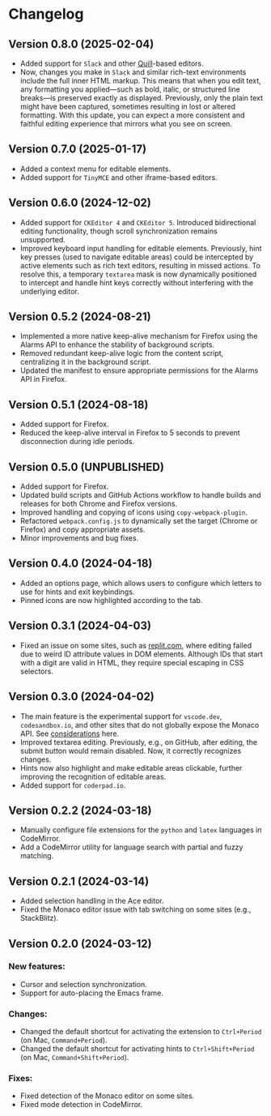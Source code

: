 # Changelog

## Version 0.8.0 (2025-02-04)

- Added support for `Slack` and other [Quill](https://quilljs.com/)-based editors.
- Now, changes you make in `Slack` and similar rich-text environments include the full inner HTML markup. This means that when you edit text, any formatting you applied—such as bold, italic, or structured line breaks—is preserved exactly as displayed. Previously, only the plain text might have been captured, sometimes resulting in lost or altered formatting. With this update, you can expect a more consistent and faithful editing experience that mirrors what you see on screen.

## Version 0.7.0 (2025-01-17)

- Added a context menu for editable elements.
- Added support for `TinyMCE` and other iframe-based editors.

## Version 0.6.0 (2024-12-02)

- Added support for `CKEditor 4` and `CKEditor 5`. Introduced bidirectional editing functionality, though scroll synchronization remains unsupported.
- Improved keyboard input handling for editable elements. Previously, hint key presses (used to navigate editable areas) could be intercepted by active elements such as rich text editors, resulting in missed actions. To resolve this, a temporary `textarea` mask is now dynamically positioned to intercept and handle hint keys correctly without interfering with the underlying editor.

## Version 0.5.2 (2024-08-21)

- Implemented a more native keep-alive mechanism for Firefox using the Alarms API to enhance the stability of background scripts.
- Removed redundant keep-alive logic from the content script, centralizing it in the background script.
- Updated the manifest to ensure appropriate permissions for the Alarms API in Firefox.

## Version 0.5.1 (2024-08-18)

- Added support for Firefox.
- Reduced the keep-alive interval in Firefox to 5 seconds to prevent disconnection during idle periods.

## Version 0.5.0 (UNPUBLISHED)

- Added support for Firefox.
- Updated build scripts and GitHub Actions workflow to handle builds and releases for both Chrome and Firefox versions.
- Improved handling and copying of icons using `copy-webpack-plugin`.
- Refactored `webpack.config.js` to dynamically set the target (Chrome or Firefox) and copy appropriate assets.
- Minor improvements and bug fixes.

## Version 0.4.0 (2024-04-18)

- Added an options page, which allows users to configure which letters to use for hints and exit keybindings.
- Pinned icons are now highlighted according to the tab.

## Version 0.3.1 (2024-04-03)

- Fixed an issue on some sites, such as [replit.com](https://replit.com), where editing failed due to weird ID attribute values in DOM elements. Although IDs that start with a digit are valid in HTML, they require special escaping in CSS selectors.

## Version 0.3.0 (2024-04-02)

- The main feature is the experimental support for `vscode.dev`, `codesandbox.io`, and other sites that do not globally expose the Monaco API. See [considerations](https://github.com/KarimAziev/chrome-emacs/blob/main/docs/experimental-monaco-support.md) here.
- Improved textarea editing. Previously, e.g., on GitHub, after editing, the submit button would remain disabled. Now, it correctly recognizes changes.
- Hints now also highlight and make editable areas clickable, further improving the recognition of editable areas.
- Added support for `coderpad.io`.

## Version 0.2.2 (2024-03-18)

- Manually configure file extensions for the `python` and `latex` languages in CodeMirror.
- Add a CodeMirror utility for language search with partial and fuzzy matching.

## Version 0.2.1 (2024-03-14)

- Added selection handling in the Ace editor.
- Fixed the Monaco editor issue with tab switching on some sites (e.g., StackBlitz).

## Version 0.2.0 (2024-03-12)

### New features:

- Cursor and selection synchronization.
- Support for auto-placing the Emacs frame.

### Changes:

- Changed the default shortcut for activating the extension to `Ctrl+Period` (on Mac, `Command+Period`).
- Changed the default shortcut for activating hints to `Ctrl+Shift+Period` (on Mac, `Command+Shift+Period`).

### Fixes:

- Fixed detection of the Monaco editor on some sites.
- Fixed mode detection in CodeMirror.
